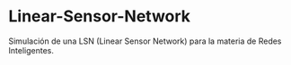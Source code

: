 # Linear-Sensor-Network
Simulación de una LSN (Linear Sensor Network) para la materia de Redes Inteligentes. 
